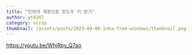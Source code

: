 ```yaml
---
title: "인하대 계정으로 윈도우 키 받기"
author: yt4307
category: scrap
thumbnail: /assets/posts/2023-04-06-inha-free-windows/thumbnail.png
---
```


https://youtu.be/WhjRpy_Q7ao